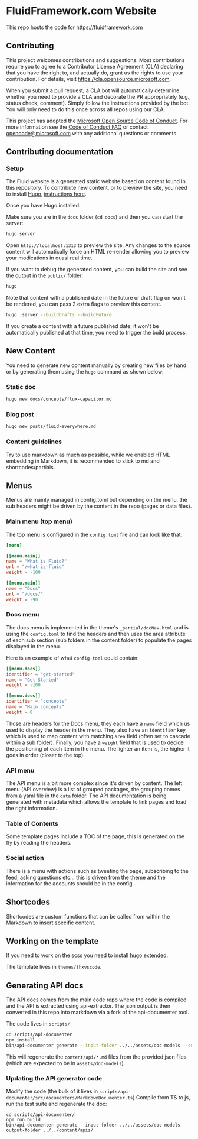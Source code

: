 # FluidFramework.com Website

This repo hosts the code for https://fluidframework.com

## Contributing

This project welcomes contributions and suggestions.  Most contributions require you to agree to a
Contributor License Agreement (CLA) declaring that you have the right to, and actually do, grant us
the rights to use your contribution. For details, visit https://cla.opensource.microsoft.com.

When you submit a pull request, a CLA bot will automatically determine whether you need to provide
a CLA and decorate the PR appropriately (e.g., status check, comment). Simply follow the instructions
provided by the bot. You will only need to do this once across all repos using our CLA.

This project has adopted the [Microsoft Open Source Code of Conduct](https://opensource.microsoft.com/codeofconduct/).
For more information see the [Code of Conduct FAQ](https://opensource.microsoft.com/codeofconduct/faq/) or
contact [opencode@microsoft.com](mailto:opencode@microsoft.com) with any additional questions or comments.

## Contributing documentation


### Setup

The Fluid website is a generated static website based on content found in this
repository. To contribute new content, or to preview the site, you need to
install [Hugo](https://gohugo.io), [instructions
here](https://gohugo.io/getting-started/installing/).

Once you have Hugo installed.

Make sure you are in the `docs` folder (`cd docs`) and then you can start the server:

```bash
hugo server
```


Open `http://localhost:1313` to preview the site. Any changes to the source
content will automatically force an HTML re-render allowing you to preview your
modications in quasi real time.

If you want to debug the generated content, you can build the site and see the
output in the `public/` folder:

```bash
hugo
```

Note that content with a published date in the future or draft flag on won't be
rendered, you can pass 2 extra flags to preview this content.

```bash
hugo  server --buildDrafts --buildFuture
```

If you create a content with a future published date, it won't be automatically
published at that time, you need to trigger the build process.


## New Content

You need to generate new content manually by creating new files by hand or by
generating them using the `hugo` command as shown below:

### Static doc

```bash
hugo new docs/concepts/flux-capacitor.md
```

### Blog post

```bash
hugo new posts/fluid-everywhere.md
```

### Content guidelines

Try to use markdown as much as possible, while we enabled HTML embedding in
Markdown, it is recommended to stick to md and shortcodes/partials.

## Menus

Menus are mainly managed in config.toml but depending on the menu, the sub
headers might be driven by the content in the repo (pages or data files).

### Main menu (top menu)

The top menu is configured in the `config.toml` file and can look like that:

```toml
[menu]

[[menu.main]]
name = "What is Fluid?"
url = "/what-is-fluid"
weight = -100

[[menu.main]]
name = "Docs"
url = "/docs/"
weight = -90

```

### Docs menu

The docs menu is implemented in the theme's `_partial/docNav.html` and is using
the `config.toml` to find the headers and then uses the area attribute of each
sub section (sub folders in the content folder) to populate the pages displayed
in the menu.

Here is an example of what `config.toml` could contain:

```toml
[[menu.docs]]
identifier = "get-started"
name = "Get Started"
weight = -100

[[menu.docs]]
identifier = "concepts"
name = "Main concepts"
weight = 0
```

Those are headers for the Docs menu, they each have a `name` field which us used
to display the header in the menu. They also have an `identifier` key which is
used to map content with matching `area` field (often set to cascade within a
sub folder). Finally, you have a `weight` field that is used to decide the
positioning of each item in the menu. The lighter an item is, the higher it goes
in order (closer to the top).


### API menu

The API menu is a bit more complex since it's driven by content. The left menu
(API overview) is a list of grouped packages, the grouping comes from a yaml
file in the `data` folder. The API documentation is being generated with
metadata which allows the template to link pages and load the right information.

### Table of Contents

Some template pages include a TOC of the page, this is generated on the fly by
reading the headers.

### Social action

There is a menu with actions such as tweeting the page, subscribing to the feed,
asking questions etc... this is driven from the theme and the information for
the accounts should be in the config.


## Shortcodes

Shortcodes are custom functions that can be called from within the Markdown to
insert specific content.



## Working on the template

If you need to work on the scss you need to install [hugo extended](https://gohugo.io/getting-started/installing/).

The template lives in `themes/thxvscode`.


## Generating API docs

The API docs comes from the main code repo where the code is compiled and the
API is extracted using api-extractor. The json output is then converted in this
repo into markdown via a fork of the api-documenter tool.

The code lives in `scripts/`

```bash
cd scripts/api-documenter
npm install
bin/api-documenter generate --input-folder ../../assets/doc-models --output-folder ../../content/apis/
```

This will regenerate the `content/api/*.md` files from the provided json files (which are expected to be in `assets/doc-models`).

### Updating the API generator code


Modify the code (the bulk of it lives in `scripts/api-documenter/src/documenters/MarkdownDocumenter.ts`)
Compile from TS to js, run the test suite and regenerate the doc:

```
cd scripts/api-documenter/
npm run build
bin/api-documenter generate --input-folder ../../assets/doc-models --output-folder ../../content/apis/
```
